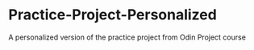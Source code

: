 # Practice-Project-Personalized
A    personalized version of the practice project from Odin Project course
